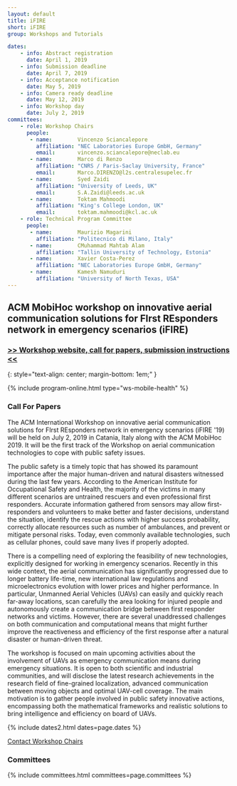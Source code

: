 ```yaml
---
layout: default
title: iFIRE
short: iFIRE
group: Workshops and Tutorials

dates:
    - info: Abstract registration
      date: April 1, 2019
    - info: Submission deadline
      date: April 7, 2019
    - info: Acceptance notification
      date: May 5, 2019
    - info: Camera ready deadline
      date: May 12, 2019
    - info: Workshop day
      date: July 2, 2019
committees:
    - role: Workshop Chairs
      people:
       - name:        Vincenzo Sciancalepore
         affiliation: "NEC Laboratories Europe GmbH, Germany"
         email:       vincenzo.sciancalepore@neclab.eu
       - name:        Marco di Renzo
         affiliation: "CNRS / Paris-Saclay University, France"
         email:       Marco.DIRENZO@l2s.centralesupelec.fr
       - name:        Syed Zaidi
         affiliation: "University of Leeds, UK"
         email:       S.A.Zaidi@leeds.ac.uk
       - name:        Toktam Mahmoodi
         affiliation: "King's College London, UK"
         email:       toktam.mahmoodi@kcl.ac.uk
    - role: Technical Program Committee
      people:
       - name:        Maurizio Magarini
         affiliation: "Politecnico di Milano, Italy"
       - name:        CMuhammad Mahtab Alam
         affiliation: "Tallin University of Technology, Estonia"
       - name:        Xavier Costa-Perez
         affiliation: "NEC Laboratories Europe GmbH, Germany"
       - name:        Kamesh Namuduri
         affiliation: "University of North Texas, USA"
---
```


## ACM MobiHoc workshop on innovative aerial communication solutions for FIrst REsponders network in emergency scenarios (iFIRE)

### [>> Workshop website, call for papers, submission instructions <<](http://ifire.neclab.eu)
{: style="text-align: center; margin-bottom: 1em;" }


{% include program-online.html type="ws-mobile-health" %}

### Call For Papers

The ACM International Workshop on innovative aerial communication solutions for FIrst REsponders network in emergency scenarios (iFIRE '19) will be held on July 2, 2019 in Catania, Italy along with the ACM MobiHoc 2019. It will be the first track of the Workshop on aerial communication technologies to cope with public safety issues.

The public safety is a timely topic that has showed its paramount importance after the major human-driven and natural disasters witnessed during the last few years. According to the American Institute for Occupational Safety and Health, the majority of the victims in many different scenarios are untrained rescuers and even professional first responders. Accurate information gathered from sensors may allow first-responders and volunteers to make better and faster decisions, understand the situation, identify the rescue actions with higher success probability, correctly allocate resources such as number of ambulances, and prevent or mitigate personal risks. Today, even commonly available technologies, such as cellular phones, could save many lives if properly adopted.

There is a compelling need of exploring the feasibility of new technologies, explicitly designed for working in emergency scenarios. Recently in this wide context, the aerial communication has significantly progressed due to longer battery life-time, new international law regulations and microelectronics evolution with lower prices and higher performance. In particular, Unmanned Aerial Vehicles (UAVs) can easily and quickly reach far-away locations, scan carefully the area looking for injured people and autonomously create a communication bridge between first responder networks and victims. However, there are several unaddressed challenges on both communication and computational means that might further improve the reactiveness and efficiency of the first response after a natural disaster or human-driven threat.

The workshop is focused on main upcoming activities about the involvement of UAVs as emergency communication means during emergency situations. It is open to both scientific and industrial communities, and will disclose the latest research achievements in the research field of fine-grained localization, advanced communication between moving objects and optimal UAV-cell coverage. The main motivation is to gather people involved in public safety innovative actions, encompassing both the mathematical frameworks and realistic solutions to bring intelligence and efficiency on board of UAVs.



{% include dates2.html dates=page.dates %}

<div class="row">
  <div class="col-sm-6 col-sm-offset-3">
    <a href="mailto:{% for person in page.committees[0].people %}{% if person.email and person.email != "" %}{% unless forloop.first %},{% endunless %}{{ person.email }}{% endif %}{% endfor %}?subject=[{{ page.short }}]" class="btn btn-primary btn-block" role="button">Contact Workshop Chairs</a>
  </div>
</div>


### Committees

{% include committees.html committees=page.committees %}
